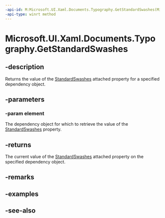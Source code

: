```yaml
---
-api-id: M:Microsoft.UI.Xaml.Documents.Typography.GetStandardSwashes(Microsoft.UI.Xaml.DependencyObject)
-api-type: winrt method
---
```


<!-- Method syntax
public int GetStandardSwashes(Windows.UI.Xaml.DependencyObject element)
-->

# Microsoft.UI.Xaml.Documents.Typography.GetStandardSwashes

## -description
Returns the value of the [StandardSwashes](/uwp/api/microsoft.ui.xaml.documents.typography#xaml-attached-properties) attached property for a specified dependency object.

## -parameters
### -param element
The dependency object for which to retrieve the value of the [StandardSwashes](/uwp/api/microsoft.ui.xaml.documents.typography#xaml-attached-properties) property.

## -returns
The current value of the [StandardSwashes](/uwp/api/microsoft.ui.xaml.documents.typography#xaml-attached-properties) attached property on the specified dependency object.

## -remarks

## -examples

## -see-also
